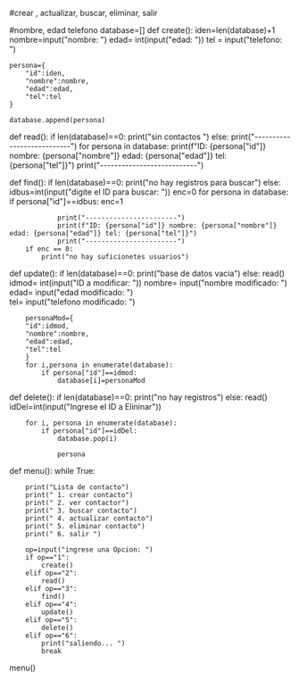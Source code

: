 #crear , actualizar, buscar, eliminar, salir 

#nombre, edad telefono
database=[]
def create():
    iden=len(database)+1 
    nombre=input("nombre: ")
    edad= int(input("edad: "))
    tel = input("telefono: ")
    
    persona={
        "id":iden, 
        "nombre":nombre,
        "edad":edad,
        "tel":tel
    }
    
    database.append(persona)
    
def read():
    if len(database)==0:
        print("sin contactos ")
    else:
        print("---------------------------")
        for persona in database: 
            print(f"ID: {persona["id"]} nombre: {persona["nombre"]} edad: {persona["edad"]} tel: {persona["tel"]}")
        print("---------------------------")
        
def find():
    if len(database)==0:
        print("no hay registros para buscar")
    else:
        idbus=int(input("digite el ID para buscar: "))
        enc=0
        for persona in database: 
            if persona["id"]==idbus:
                enc=1
                
                print("-----------------------")
                print(f"ID: {persona["id"]} nombre: {persona["nombre"]} edad: {persona["edad"]} tel: {persona["tel"]}")
                print("-----------------------")
        if enc == 0:
            print("no hay suficionetes usuarios")
            

def update():
    if len(database)==0:
        print("base de datos vacia")
    else: 
        read()
        idmod= int(input("ID a modificar: "))
        nombre= input("nombre modificado: ")
        edad= input("edad modificado: ")        
        tel= input("telefono modificado: ")
        
        personaMod={
        "id":idmod, 
        "nombre":nombre,
        "edad":edad,
        "tel":tel
        }
        for i,persona in enumerate(database):
            if persona["id"]==idmod:
                database[i]=personaMod
                
def delete():
    if len(database)==0:
        print("no hay registros")
    else: 
        read()
        idDel=int(input("Ingrese el ID a Elininar"))
        
        for i, persona in enumerate(database):
            if persona["id"]==idDel: 
                database.pop(i)
                
                persona
        

def menu(): 
    while True:  
    
    
        print("Lista de contacto")
        print(" 1. crear contacto")
        print(" 2. ver contactor")
        print(" 3. buscar contacto")
        print(" 4. actualizar contacto")
        print(" 5. eliminar contacto")
        print(" 6. salir ")
        
        op=input("ingrese una Opcion: ")
        if op=="1":
            create()
        elif op=="2":
            read()
        elif op=="3":
            find()
        elif op=="4":
            update()
        elif op=="5":
            delete()
        elif op=="6":
            print("saliendo... ")
            break
        
menu()

        
        
